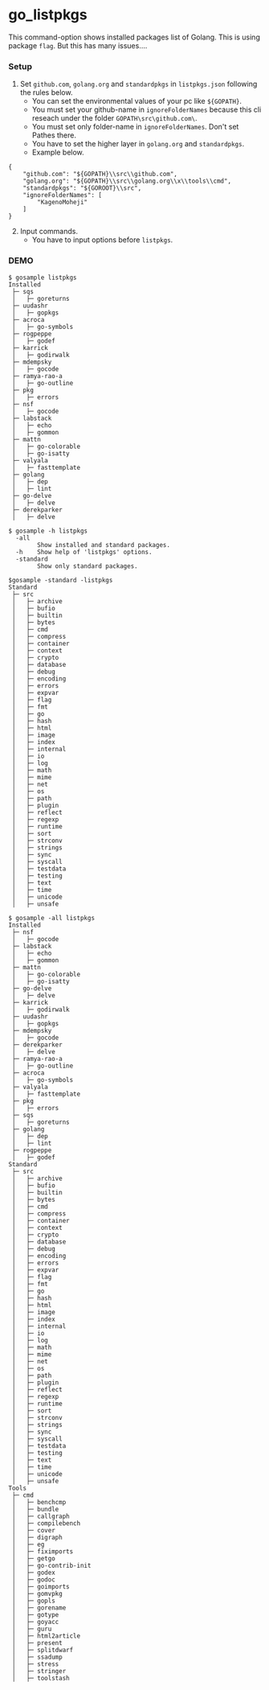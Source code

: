 # go_listpkgs
This command-option shows installed packages list of Golang. 
This is using package `flag`. 
But this has many issues…. 

### Setup
1. Set `github.com`, `golang.org` and `standardpkgs` in `listpkgs.json` following the rules below.
    - You can set the environmental values of your pc like `${GOPATH}`.
    - You must set your github-name in `ignoreFolderNames` because this cli reseach under the folder `GOPATH\src\github.com\`.
    - You must set only folder-name in `ignoreFolderNames`. Don't set Pathes there.
    - You have to set the higher layer in `golang.org` and `standardpkgs`.
    - Example below.
```
{
    "github.com": "${GOPATH}\\src\\github.com",
    "golang.org": "${GOPATH}\\src\\golang.org\\x\\tools\\cmd",
    "standardpkgs": "${GOROOT}\\src",
    "ignoreFolderNames": [
        "KagenoMoheji"
    ]
}
```
2. Input commands.
    - You have to input options before `listpkgs`.

### DEMO
```
$ gosample listpkgs
Installed
 ├─ sqs
 │   ├─ goreturns
 ├─ uudashr
 │   ├─ gopkgs
 ├─ acroca
 │   ├─ go-symbols
 ├─ rogpeppe
 │   ├─ godef
 ├─ karrick
 │   ├─ godirwalk
 ├─ mdempsky
 │   ├─ gocode
 ├─ ramya-rao-a
 │   ├─ go-outline
 ├─ pkg
 │   ├─ errors
 ├─ nsf
 │   ├─ gocode
 ├─ labstack
 │   ├─ echo
 │   ├─ gommon
 ├─ mattn
 │   ├─ go-colorable
 │   ├─ go-isatty
 ├─ valyala
 │   ├─ fasttemplate
 ├─ golang
 │   ├─ dep
 │   ├─ lint
 ├─ go-delve
 │   ├─ delve
 ├─ derekparker
 │   ├─ delve
```
```
$ gosample -h listpkgs
  -all
        Show installed and standard packages.
  -h    Show help of 'listpkgs' options.
  -standard
        Show only standard packages.
```
```
$gosample -standard -listpkgs
Standard
 ├─ src
 │   ├─ archive
 │   ├─ bufio
 │   ├─ builtin
 │   ├─ bytes
 │   ├─ cmd
 │   ├─ compress
 │   ├─ container
 │   ├─ context
 │   ├─ crypto
 │   ├─ database
 │   ├─ debug
 │   ├─ encoding
 │   ├─ errors
 │   ├─ expvar
 │   ├─ flag
 │   ├─ fmt
 │   ├─ go
 │   ├─ hash
 │   ├─ html
 │   ├─ image
 │   ├─ index
 │   ├─ internal
 │   ├─ io
 │   ├─ log
 │   ├─ math
 │   ├─ mime
 │   ├─ net
 │   ├─ os
 │   ├─ path
 │   ├─ plugin
 │   ├─ reflect
 │   ├─ regexp
 │   ├─ runtime
 │   ├─ sort
 │   ├─ strconv
 │   ├─ strings
 │   ├─ sync
 │   ├─ syscall
 │   ├─ testdata
 │   ├─ testing
 │   ├─ text
 │   ├─ time
 │   ├─ unicode
 │   ├─ unsafe
```
```
$ gosample -all listpkgs
Installed
 ├─ nsf
 │   ├─ gocode
 ├─ labstack
 │   ├─ echo
 │   ├─ gommon
 ├─ mattn
 │   ├─ go-colorable
 │   ├─ go-isatty
 ├─ go-delve
 │   ├─ delve
 ├─ karrick
 │   ├─ godirwalk
 ├─ uudashr
 │   ├─ gopkgs
 ├─ mdempsky
 │   ├─ gocode
 ├─ derekparker
 │   ├─ delve
 ├─ ramya-rao-a
 │   ├─ go-outline
 ├─ acroca
 │   ├─ go-symbols
 ├─ valyala
 │   ├─ fasttemplate
 ├─ pkg
 │   ├─ errors
 ├─ sqs
 │   ├─ goreturns
 ├─ golang
 │   ├─ dep
 │   ├─ lint
 ├─ rogpeppe
 │   ├─ godef
Standard
 ├─ src
 │   ├─ archive
 │   ├─ bufio
 │   ├─ builtin
 │   ├─ bytes
 │   ├─ cmd
 │   ├─ compress
 │   ├─ container
 │   ├─ context
 │   ├─ crypto
 │   ├─ database
 │   ├─ debug
 │   ├─ encoding
 │   ├─ errors
 │   ├─ expvar
 │   ├─ flag
 │   ├─ fmt
 │   ├─ go
 │   ├─ hash
 │   ├─ html
 │   ├─ image
 │   ├─ index
 │   ├─ internal
 │   ├─ io
 │   ├─ log
 │   ├─ math
 │   ├─ mime
 │   ├─ net
 │   ├─ os
 │   ├─ path
 │   ├─ plugin
 │   ├─ reflect
 │   ├─ regexp
 │   ├─ runtime
 │   ├─ sort
 │   ├─ strconv
 │   ├─ strings
 │   ├─ sync
 │   ├─ syscall
 │   ├─ testdata
 │   ├─ testing
 │   ├─ text
 │   ├─ time
 │   ├─ unicode
 │   ├─ unsafe
Tools
 ├─ cmd
 │   ├─ benchcmp
 │   ├─ bundle
 │   ├─ callgraph
 │   ├─ compilebench
 │   ├─ cover
 │   ├─ digraph
 │   ├─ eg
 │   ├─ fiximports
 │   ├─ getgo
 │   ├─ go-contrib-init
 │   ├─ godex
 │   ├─ godoc
 │   ├─ goimports
 │   ├─ gomvpkg
 │   ├─ gopls
 │   ├─ gorename
 │   ├─ gotype
 │   ├─ goyacc
 │   ├─ guru
 │   ├─ html2article
 │   ├─ present
 │   ├─ splitdwarf
 │   ├─ ssadump
 │   ├─ stress
 │   ├─ stringer
 │   ├─ toolstash
```